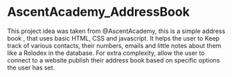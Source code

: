 # AscentAcademy_AddressBook
This project idea was taken from @AscentAcademy, this is a simple address book , that uses basic HTML, CSS and javascript.
It helps the user to Keep track of various contacts, their numbers, emails and little notes about them like a Rolodex in the database. For extra complexity, allow the user to connect to a website publish their address book based on specific options the user has set.
